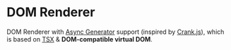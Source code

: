 # DOM Renderer

DOM Renderer with [Async Generator][1] support (inspired by [Crank.js][2]), which is based on [TSX][3] & **DOM-compatible virtual DOM**.

[1]: https://tc39.es/ecma262/#sec-asyncgeneratorfunction-objects
[2]: https://crank.js.org/
[3]: https://www.typescriptlang.org/docs/handbook/jsx.html
